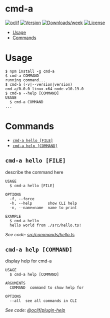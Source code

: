cmd-a
=====



[![oclif](https://img.shields.io/badge/cli-oclif-brightgreen.svg)](https://oclif.io)
[![Version](https://img.shields.io/npm/v/cmd-a.svg)](https://npmjs.org/package/cmd-a)
[![Downloads/week](https://img.shields.io/npm/dw/cmd-a.svg)](https://npmjs.org/package/cmd-a)
[![License](https://img.shields.io/npm/l/cmd-a.svg)](https://github.com/albovieira/cmd-a/blob/master/package.json)

<!-- toc -->
* [Usage](#usage)
* [Commands](#commands)
<!-- tocstop -->
# Usage
<!-- usage -->
```sh-session
$ npm install -g cmd-a
$ cmd-a COMMAND
running command...
$ cmd-a (-v|--version|version)
cmd-a/0.0.0 linux-x64 node-v10.19.0
$ cmd-a --help [COMMAND]
USAGE
  $ cmd-a COMMAND
...
```
<!-- usagestop -->
# Commands
<!-- commands -->
* [`cmd-a hello [FILE]`](#cmd-a-hello-file)
* [`cmd-a help [COMMAND]`](#cmd-a-help-command)

## `cmd-a hello [FILE]`

describe the command here

```
USAGE
  $ cmd-a hello [FILE]

OPTIONS
  -f, --force
  -h, --help       show CLI help
  -n, --name=name  name to print

EXAMPLE
  $ cmd-a hello
  hello world from ./src/hello.ts!
```

_See code: [src/commands/hello.ts](https://github.com/albovieira/cmd-a/blob/v0.0.0/src/commands/hello.ts)_

## `cmd-a help [COMMAND]`

display help for cmd-a

```
USAGE
  $ cmd-a help [COMMAND]

ARGUMENTS
  COMMAND  command to show help for

OPTIONS
  --all  see all commands in CLI
```

_See code: [@oclif/plugin-help](https://github.com/oclif/plugin-help/blob/v3.1.0/src/commands/help.ts)_
<!-- commandsstop -->
